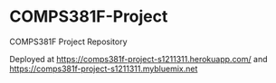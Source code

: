 # COMPS381F-Project
 COMPS381F Project Repository

Deployed at https://comps381f-project-s1211311.herokuapp.com/ and https://comps381f-project-s1211311.mybluemix.net